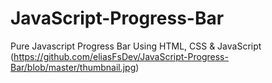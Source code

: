 # JavaScript-Progress-Bar
Pure Javascript Progress Bar Using HTML, CSS &amp; JavaScript
(https://github.com/eliasFsDev/JavaScript-Progress-Bar/blob/master/thumbnail.jpg)
